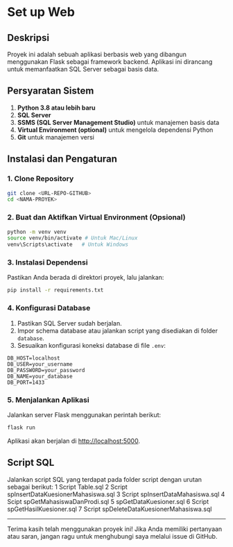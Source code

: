 # Set up Web

## Deskripsi
Proyek ini adalah sebuah aplikasi berbasis web yang dibangun menggunakan Flask sebagai framework backend. Aplikasi ini dirancang untuk memanfaatkan SQL Server sebagai basis data.

## Persyaratan Sistem
1. **Python 3.8 atau lebih baru**
2. **SQL Server**
3. **SSMS (SQL Server Management Studio)** untuk manajemen basis data
4. **Virtual Environment (optional)** untuk mengelola dependensi Python
5. **Git** untuk manajemen versi

## Instalasi dan Pengaturan

### 1. Clone Repository
```bash
git clone <URL-REPO-GITHUB>
cd <NAMA-PROYEK>
```

### 2. Buat dan Aktifkan Virtual Environment (Opsional)
```bash
python -m venv venv
source venv/bin/activate # Untuk Mac/Linux
venv\Scripts\activate   # Untuk Windows
```

### 3. Instalasi Dependensi
Pastikan Anda berada di direktori proyek, lalu jalankan:
```bash
pip install -r requirements.txt
```

### 4. Konfigurasi Database
1. Pastikan SQL Server sudah berjalan.
2. Impor schema database atau jalankan script yang disediakan di folder `database`.
3. Sesuaikan konfigurasi koneksi database di file `.env`:
```env
DB_HOST=localhost
DB_USER=your_username
DB_PASSWORD=your_password
DB_NAME=your_database
DB_PORT=1433
```

### 5. Menjalankan Aplikasi
Jalankan server Flask menggunakan perintah berikut:
```bash
flask run
```
Aplikasi akan berjalan di [http://localhost:5000](http://localhost:5000).

## Script SQL
Jalankan script SQL yang terdapat pada folder script dengan urutan sebagai berikut:
1 Script Table.sql
2 Script spInsertDataKuesionerMahasiswa.sql
3 Script spInsertDataMahasiswa.sql
4 Scipt spGetMahasiswaDanProdi.sql
5 spGetDataKuesioner.sql
6 Script spGetHasilKuesioner.sql
7 Script spDeleteDataKuesionerMahasiswa.sql

---

Terima kasih telah menggunakan proyek ini! Jika Anda memiliki pertanyaan atau saran, jangan ragu untuk menghubungi saya melalui issue di GitHub.
